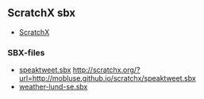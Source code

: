 ## ScratchX sbx

- [ScratchX](http://scratchx.org)

### SBX-files

- [speaktweet.sbx](http://mobluse.github.io/scratchx/speaktweet.sbx) http://scratchx.org/?url=http://mobluse.github.io/scratchx/speaktweet.sbx
- [weather-lund-se.sbx](http://mobluse.github.io/scratchx/weather-lund-se.sbx)
